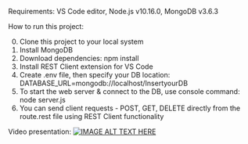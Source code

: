 Requirements: VS Code editor, Node.js v10.16.0, MongoDB v3.6.3

How to run this project:

0. Clone this project to your local system
1. Install MongoDB
2. Download dependencies: npm install
3. Install REST Client extension for VS Code
4. Create .env file, then specify your DB location: DATABASE_URL=mongodb://localhost/InsertyourDB
5. To start the web server & connect to the DB, use console command: node server.js 
6. You can send client requests - POST, GET, DELETE directly from the route.rest file using REST Client functionality

Video presentation:
[![IMAGE ALT TEXT HERE](https://youtu.be/P1nfdImGXls/0.jpg)](https://youtu.be/P1nfdImGXls)

